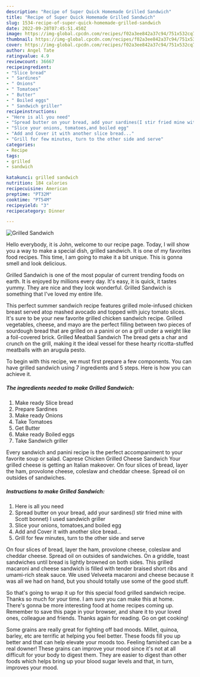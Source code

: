 ```yaml
---
description: "Recipe of Super Quick Homemade Grilled Sandwich"
title: "Recipe of Super Quick Homemade Grilled Sandwich"
slug: 1534-recipe-of-super-quick-homemade-grilled-sandwich
date: 2022-09-28T07:45:51.450Z
image: https://img-global.cpcdn.com/recipes/f02a3ee842a37c94/751x532cq70/grilled-sandwich-recipe-main-photo.jpg
thumbnail: https://img-global.cpcdn.com/recipes/f02a3ee842a37c94/751x532cq70/grilled-sandwich-recipe-main-photo.jpg
cover: https://img-global.cpcdn.com/recipes/f02a3ee842a37c94/751x532cq70/grilled-sandwich-recipe-main-photo.jpg
author: Angel Tate
ratingvalue: 4.9
reviewcount: 36667
recipeingredient:
- "Slice bread"
- " Sardines"
- " Onions"
- " Tomatoes"
- " Butter"
- " Boiled eggs"
- " Sandwich griller"
recipeinstructions:
- "Here is all you need"
- "Spread butter on your bread, add your sardines(I stir fried mine with Scott bonnet) I used sandwich griller"
- "Slice your onions, tomatoes,and boiled egg"
- "Add and Cover it with another slice bread..."
- "Grill for few minutes, turn to the other side and serve"
categories:
- Recipe
tags:
- grilled
- sandwich

katakunci: grilled sandwich 
nutrition: 184 calories
recipecuisine: American
preptime: "PT32M"
cooktime: "PT54M"
recipeyield: "3"
recipecategory: Dinner

---
```



![Grilled Sandwich](https://img-global.cpcdn.com/recipes/f02a3ee842a37c94/751x532cq70/grilled-sandwich-recipe-main-photo.jpg)

Hello everybody, it is John, welcome to our recipe page. Today, I will show you a way to make a special dish, grilled sandwich. It is one of my favorites food recipes. This time, I am going to make it a bit unique. This is gonna smell and look delicious.

Grilled Sandwich is one of the most popular of current trending foods on earth. It is enjoyed by millions every day. It's easy, it is quick, it tastes yummy. They are nice and they look wonderful. Grilled Sandwich is something that I've loved my entire life.

This perfect summer sandwich recipe features grilled mole-infused chicken breast served atop mashed avocado and topped with juicy tomato slices. It&#39;s sure to be your new favorite grilled chicken sandwich recipe. Grilled vegetables, cheese, and mayo are the perfect filling between two pieces of sourdough bread that are grilled on a panini or on a grill under a weight like a foil-covered brick. Grilled Meatball Sandwich The bread gets a char and crunch on the grill, making it the ideal vessel for these hearty ricotta-stuffed meatballs with an arugula pesto.


To begin with this recipe, we must first prepare a few components. You can have grilled sandwich using 7 ingredients and 5 steps. Here is how you can achieve it.

<!--inarticleads1-->

##### The ingredients needed to make Grilled Sandwich:

1. Make ready Slice bread
1. Prepare  Sardines
1. Make ready  Onions
1. Take  Tomatoes
1. Get  Butter
1. Make ready  Boiled eggs
1. Take  Sandwich griller


Every sandwich and panini recipe is the perfect accompaniment to your favorite soup or salad. Caprese Chicken Grilled Cheese Sandwich Your grilled cheese is getting an Italian makeover. On four slices of bread, layer the ham, provolone cheese, coleslaw and cheddar cheese. Spread oil on outsides of sandwiches. 

<!--inarticleads2-->

##### Instructions to make Grilled Sandwich:

1. Here is all you need
1. Spread butter on your bread, add your sardines(I stir fried mine with Scott bonnet) I used sandwich griller
1. Slice your onions, tomatoes,and boiled egg
1. Add and Cover it with another slice bread...
1. Grill for few minutes, turn to the other side and serve


On four slices of bread, layer the ham, provolone cheese, coleslaw and cheddar cheese. Spread oil on outsides of sandwiches. On a griddle, toast sandwiches until bread is lightly browned on both sides. This grilled macaroni and cheese sandwich is filled with tender braised short ribs and umami-rich steak sauce. We used Velveeta macaroni and cheese because it was all we had on hand, but you should totally use some of the good stuff. 

So that's going to wrap it up for this special food grilled sandwich recipe. Thanks so much for your time. I am sure you can make this at home. There's gonna be more interesting food at home recipes coming up. Remember to save this page in your browser, and share it to your loved ones, colleague and friends. Thanks again for reading. Go on get cooking!

Some grains are really great for fighting off bad moods. Millet, quinoa, barley, etc are terrific at helping you feel better. These foods fill you up better and that can help elevate your moods too. Feeling famished can be a real downer! These grains can improve your mood since it's not at all difficult for your body to digest them. They are easier to digest than other foods which helps bring up your blood sugar levels and that, in turn, improves your mood.
